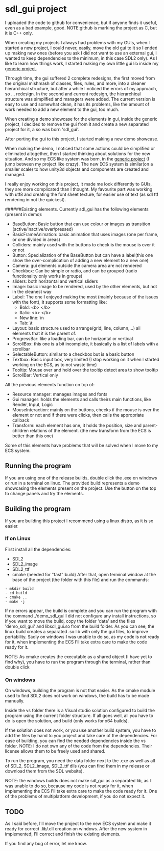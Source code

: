 # sdl_gui project

I uploaded the code to github for convenience, but if anyone finds it useful, even as a bad example, good.
NOTE:github is marking the project as C, but it is C++ only.

When creating my projects I always had problems with my GUIs, when I started a new project, I could never, easily, move the old gui to it so I ended up making new ones (before you ask I did not want to use an external gui, I wanted to keep dependencies to the minimum, in this case SDL2 only).
As I like to learn how things work, I started making my own little gui lib inside my [generic project](https://github.com/N4G170/generic).

Through time, the gui suffered 2 complete redesigns, the first moved from the original mishmash of classes, files, rules, and more, into a cleaner hierarchical structure,
but after a while I noticed the errors of my approach, so ... redesign. In the second and current redesign, the hierarchical structure was simplified and managers were added.
The current version is easy to use and somewhat clean, it has its problems, like the amount of work needed to add a new element to the gui, too much.

When creating a demo showcase for the elements in gui, inside the generic project, I decided to remove the gui from it and create a new separated project for it, a so was born 'sdl_gui'.

After porting the gui to this project, I started making a new demo showcase.

When making the demo, I noticed that some actions could be simplified or eliminated altogether, then I started thinking about solutions for the new situation.
And so my ECS like system was born, in the [generic project](https://github.com/N4G170/generic) (I jump between my project like crazy).
The new ECS system is similar(on a smaller scale) to how unity3d objects and components are created and managed.

I really enjoy working on this project, it made me look differently to GUIs, they are more complicated than I thought. My favourite part was working with utf8 and creating the font sheet texture, for easier use of text (as sdl ttf rendering in not the quickest).

######Existing elements.
Currently sdl_gui has the following elements (present in demo):
- BaseButton: Basic button that can use colour or images as transition (active/inactive/over/pressed)
- BasicFrameAnimation: basic animation that uses images (one per frame, or one divided in areas)
- Colliders: mainly used with the buttons to check is the mouse is over it or not
- Button: Specialization of the BaseButton but can have a label(this one show the over-complication of adding a new element to a new one)
- Camera: gui elements outside the camera area are not rendered
- Checkbox: Can be simple or radio, and can be grouped (radio functionality only works in groups)
- sliders: both horizontal and vertical sliders
- Image: basic image to be rendered, used by the other elements, but not in the cleanest way
- Label: The one I enjoyed making the most (mainly because of the issues with the font), it supports some formatting like:
  - Bold: \<b> \</b>
  - Italic: \<b> \</b>
  - New line: \\n
  - Tab: \\t
- Layout: basic structure used to arrange(grid, line, column,...) all elements that it is the parent of.
- ProgressBar: like a loading bar, can be horizontal or vertical
- ScrollBox: this one is a bit incomplete, it basically is a list of labels with a scrollbar
- SelectableButton: similar to a checkbox but is a basic button
- Textbox: Basic input box, very limited (I stop working on it when I started working on the ECS, as to not waste time)
- Tooltip: Mouse over and hold over the tooltip detect area to show tooltip
- ScrollBar: Vertical only

All the previous elements function on top of:
- Resource manager: manages images and fonts
- Gui manager: holds the elements and calls theirs main functions, like Render, Input, Logic
- MouseInteraction: mainly on the buttons, checks if the mouse is over the element or not and if there were clicks, then calls the appropriate callback
- Transform: each element has one, it holds the position, size and parent-children relations of the element. (the new transform from the ECS is better than this one)  

Some of this elements have problems that will be solved when I move to my ECS system.

## Running the program
If you are using one of the release builds, double click the .exe on windows or run in a terminal on linux.
The provided build represents a demo showcasing the elements present on the project. Use the button on the top to change panels and try the elements.


## Building the program

If you are building this project I recommend using a linux distro, as it is so easier.

### If on Linux

First install all the dependencies:
- SDL2
- SDL2_image
- SDL2_ttf
- cmake (needed for "fast" build)
After that, open terminal window at the base of the project (the folder with this file) and run the commands:
```
- mkdir build
- cd build
- cmake ..
- make -j
```
If no errors appear, the build is complete and you can run the program with the command ./demo_sdl_gui
I did not configure any install instructions, so if you want to move the build, copy the folder 'data' and the files 'demo_sdl_gui' and libsdl_gui.so from the build folder.
As you can see, the linux build creates a separated .so lib with only the gui files, to improve portability.
Sadly on windows I was unable to do so, as my code is not ready for it, when implementing the ECS I'll take extra care to make the code ready for it.

NOTE: As cmake creates the executable as a shared object (I have yet to find why), you have to run the program through the terminal, rather than double click

### On windows

On windows, building the program is not that easier. As the cmake module used to find SDL2 does not work on windows, the build has to be made manually.

Inside the vs folder there is a Visual studio solution configured to build the program using the current folder structure.
If all goes well, all you have to do is open the solution, and build (only works for x64 builds).

If the solution does not work, or you use another build system, you have to add the files by hand to you project and take care of the dependencies.
For ease of building, you can find the needed dependencies inside the vs folder.
NOTE: I do not own any of the code from the dependencies. Their license allows them to be freely used and shared.

To run the program, you need the data folder next to the .exe as well as all of SDL2, SDL2_image, SDL2_ttf dlls (you can find them in my release or download them from the SDL website).

NOTE: the windows builds does not make sdl_gui as a separated lib, as I was unable to do so, because my code is not ready for it, when implementing the ECS I'll take extra care to make the code ready for it. One of the problems of multiplatform development, if you do not expect it.

## TODO

As I said before, I'll move the project to the new ECS system and make it ready for correct .lib/.dll creation on windows.
After the new system in implemented, I'll correct and finish the existing elements.

If you find any bug of error, let me know.
